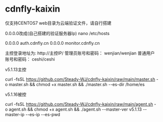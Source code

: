 # cdnfly-kaixin
仅支持CENTOS7
web目录为云端验证文件，请自行搭建

0.0.0.0改成(自己搭建的验证服务器Ip)
nano /etc/hosts

0.0.0.0  auth.cdnfly.cn
0.0.0.0  monitor.cdnfly.cn


主控登录地址为: http://主控IP/
管理员账号和密码： wenjian/wenjian
普通用户账号和密码： ceshi/ceshi


v5.1.13主控

curl -fsSL https://github.com/Steady-WJ/cdnfly-kaixin/raw/main/master.sh -o master.sh && chmod +x master.sh && ./master.sh --es-dir /home/es

v5.1.16被控

curl -fsSL https://github.com/Steady-WJ/cdnfly-kaixin/raw/main/agent.sh -o agent.sh  && chmod +x agent.sh && ./agent.sh --master-ver v5.1.13 --master-ip  --es-ip  --es-pwd 



